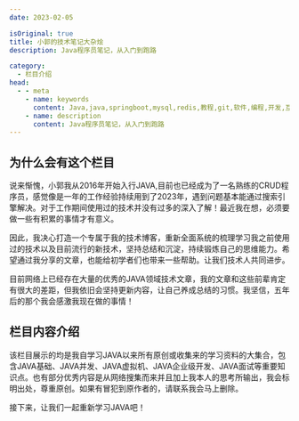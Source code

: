 ```yaml
---
date: 2023-02-05

isOriginal: true
title: 小郭的技术笔记大杂烩
description: Java程序员笔记，从入门到跑路

category:
  - 栏目介绍
head:
  - - meta
    - name: keywords
      content: Java,java,springboot,mysql,redis,教程,git,软件,编程,开发,互联网,Java 基础,Java 教程,Java程序员笔记,Java 入门
    - name: description
      content: Java程序员笔记，从入门到跑路
---
```

 

## 为什么会有这个栏目
说来惭愧，小郭我从2016年开始入行JAVA,目前也已经成为了一名熟练的CRUD程序员，感觉像是一年的工作经验持续用到了2023年，遇到问题基本能通过搜索引擎解决。对于工作期间使用过的技术并没有过多的深入了解！最近我在想，必须要做一些有积累的事情才有意义。<br/>

因此，我决心打造一个专属于我的技术博客，重新全面系统的梳理学习我之前使用过的技术以及目前流行的新技术，坚持总结和沉淀，持续锻炼自己的思维能力。希望通过我分享的文章，也能给初学者们也带来一些帮助。让我们技术人共同进步。<br/>

目前网络上已经存在大量的优秀的JAVA领域技术文章，我的文章和这些前辈肯定有很大的差距，但我依旧会坚持更新内容，让自己养成总结的习惯。我坚信，五年后的那个我会感激我现在做的事情！

## 栏目内容介绍
该栏目展示的均是我自学习JAVA以来所有原创或收集来的学习资料的大集合，包含JAVA基础、JAVA并发、JAVA虚拟机、JAVA企业级开发、JAVA面试等重要知识点。也有部分优秀内容是从网络搜集而来并且加上我本人的思考所输出，我会标明出处，尊重原创。如果有冒犯到原作者的，请联系我会马上删除。<br/>

接下来，让我们一起重新学习JAVA吧！
 
<!-- - [Markdown 展示](markdown.md)

- [页面展示](page.md)

- [禁用展示](disable.md)

- [加密展示](encrypt.md) -->
